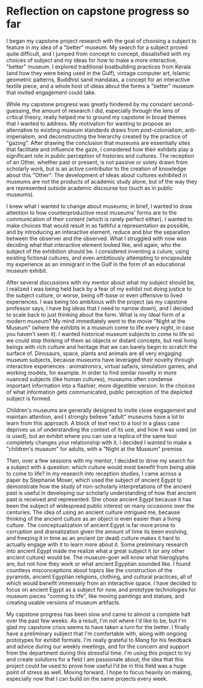 # Reflection on capstone progress so far
I began my capstone project research with the goal of choosing a subject to feature in my idea of a "better" museum. My search for a subject proved quite difficult, and I jumped from concept to concept, dissatisfied with my choices of subject and my ideas for how to make a more interactive, "better" museum. I explored traditional boatbuilding practices from Kerala (and how they were being used in the Gulf), vintage computer art, Islamic geometric patterns, Buddhist sand mandalas, a concept for an interactive textile piece, and a whole host of ideas about the forms a "better" museum that invited engagement could take.

While my capstone progress was greatly hindered by my constant second-guessing, the amount of research I did, especially through the lens of critical theory, really helped me to ground my capstone in broad themes that I wanted to address.  My motivation for wanting to propose an alternative to existing museum standards draws from post-colonialism, anti-imperialism, and deconstructing the hierarchy created by the practice of "gazing". After drawing the conclusion that museums are essentially sites that facilitate and influence the gaze, I considered how their exhibits play a significant role in public perception of histories and cultures. The reception of an Other, whether past or present, is not passive or solely drawn from scholarly work, but is an active contributor to the creation of knowledge about this "Other". The development of ideas about cultures exhibited in museums are not the products of academic study alone, but of the way they are represented outside academic discourse too (such as in public museums).

I knew what I wanted to change about museums; in brief, I wanted to draw attention to how counterproductive most museums' forms are to the communication of their content (which is rarely perfect either). I wanted to make choices that would result in as faithful a representation as possible, and by introducing an interactive element, reduce and blur the separation between the observer and the observed. What I struggled with now was deciding what that interactive element looked like, and again, who the subject of the exhibition should be. I considered inventing a culure, using existing fictional cultures, and even ambitiously attempting to encapsulate my experience as an immigrant in the Gulf in the form of an educational museum exhibit.

After several discussions with my mentor about what my subject should be, I realized I was being held back by a fear of my exhibit not doing justice to the subject culture, or worse, being off-base or even offensive to lived experiences. I was being too ambitious with the project (as my capstone professor says, I have big ideas that I need to narrow down), and I decided to scale back to just thinking about the form. What is my ideal form of a modern museum? My mind immediately went to the movie "Night at the Museum" (where the exhibits in a museum come to life every night, in case you haven't seen it). I wanted historical museum subjects to come to life so we could stop thinking of them as objects or distant concepts, but real living beings with rich culture and heritage that we can barely begin to scratch the surface of.  Dinosaurs, space, plants and animals are all very engaging museum subjects, because museums have leveraged their novelty through interactive experiences	: animatronics, virtual safaris, simulation games, and working models, for example. In order to find similar novelty in more nuanced subjects (like human cultures), museums often condense important information into a flashier, more digestible version. In the choices of what information gets communicated, public perception of the depicted subject is formed.

Children's museums are generally designed to invite close engagement and maintain attention, and I strongly believe "adult" museums have a lot to learn from this approach. A block of text next to a tool in a glass case deprives us of understanding the context of its use, and how it was used (or is used), but an exhibit where you can use a replica of the same tool completely changes your relationship with it. I decided I wanted to make a "children's museum" for adults, with a "Night at the Museum" premise. 

Then, over a few sessions with my mentor, I decided to drive my search for a subject with a question: which culture would most benefit from being able to come to life? In my research into reception studies, I came across a paper by Stephanie Moser, which used the subject of ancient Egypt to demonstrate how the study of non-scholarly interpretations of the ancient past is useful in developing our scholarly understanding of how that ancient past is received and represented. She chose ancient Egypt because it has been the subject of widespread public interest on many occasions over the centuries. The idea of using an ancient culture intrigued me, because thinking of the ancient culture as an object is even easier than a living culture. The conceptualization of ancient Egypt is far more prone to corruption and dramatization given the amount of time its been evolving, and freezing it in time as an ancient (or dead) culture makes it hard to actually engage with it to learn more about it. Some preliminary research into ancient Egypt made me realize what a great subject it (or any other ancient culture) would be. The museum-goer will know what hieroglyphs are, but not how they work or what ancient Egyptian sounded like. I found countless misconceptions about topics like the construction of the pyramids, ancient Egyptian religions, clothing, and cultural practices, all of which would benefit immensely from an interactive space. I have decided to focus on ancient Egypt as a subject for now, and prototype technologies for museum pieces "coming to life", like moving paintings and statues, and creating usable versions of museum artifacts.

My capstone progress has been slow and came to almost a complete halt over the past few weeks. As a result, I'm not where I'd like to be, but I'm glad my capstone crisis seems to have taken a turn for the better. I finally have a preliminary subject that I'm comfortable with, along with ongoing prototypes for exhibit formats. I'm really grateful to Mang for his feedback and advice during our weekly meetings, and for the concern and support from the department during this stressful time. I'm using this project to try and create solutions for a field I am passionate about; the idea that this project could be used to prove how useful I'd be in this field was a huge point of stress as well. Moving forward, I hope to focus heavily on making, especially now that I can build on the same projects every week.
